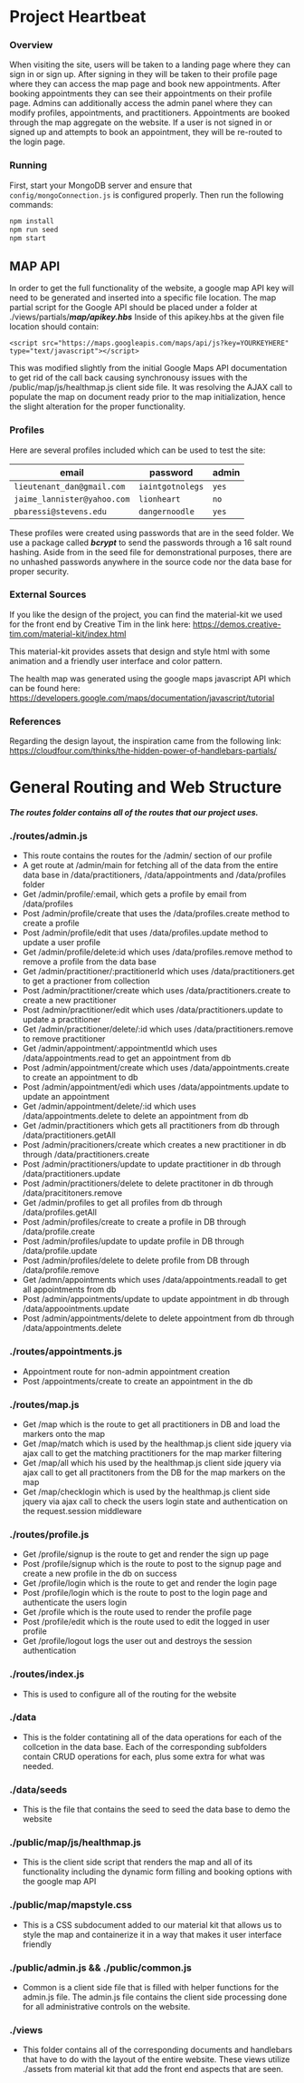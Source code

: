 # Project Heartbeat

### Overview

When visiting the site, users will be taken to a landing page where they can sign in or sign up. After signing in they will be taken to their profile page where they can access the map page and book new appointments. After booking appointments they can see their appointments on their profile page. Admins can additionally access the admin panel where they can modify profiles, appointments, and practitioners. Appointments are booked through the map aggregate on the website. If a user is not signed in or signed up and attempts to book an appointment, they will be re-routed to the login page. 

### Running

First, start your MongoDB server and ensure that `config/mongoConnection.js` is configured properly. Then run the following commands:

```js
npm install
npm run seed
npm start
```

## MAP API
In order to get the full functionality of the website, a google map API key will need to be generated and inserted into a specific file location.
The map partial script for the Google API should be placed under a folder at ./views/partials/***map/apikey.hbs***
Inside of this apikey.hbs at the given file location should contain:

```<script src="https://maps.googleapis.com/maps/api/js?key=YOURKEYHERE" type="text/javascript"></script>```

This was modified slightly from the initial Google Maps API documentation to get rid of the call back causing synchronousy issues with the /public/map/js/healthmap.js client side file. It was resolving the AJAX call to populate the map on document ready prior to the map initialization, hence the slight alteration for the proper functionality. 

### Profiles

Here are several profiles included which can be used to test the site:

|email						|password			|admin	|
|---------------------------|-------------------|-------|
|`lieutenant_dan@gmail.com`	|`iaintgotnolegs`	|`yes`	|
|`jaime_lannister@yahoo.com`|`lionheart`		|`no`	|
|`pbaressi@stevens.edu`		|`dangernoodle`		|`yes`	|

These profiles were created using passwords that are in the seed folder. We use a package called ***bcrypt*** to send the passwords through a 16 salt round hashing. Aside from in the seed file for demonstrational purposes, there are no unhashed passwords anywhere in the source code nor the data base for proper security.

### External Sources
If you like the design of the project, you can find the material-kit we used for the front end by Creative Tim in the link here:
https://demos.creative-tim.com/material-kit/index.html

This material-kit provides assets that design and style html with some animation and a friendly user interface and color pattern.

The health map was generated using the google maps javascript API which can be found here:
https://developers.google.com/maps/documentation/javascript/tutorial

### References
Regarding the design layout, the inspiration came from the following link:
https://cloudfour.com/thinks/the-hidden-power-of-handlebars-partials/

# General Routing and Web Structure
***The routes folder contains all of the routes that our project uses.***

### ./routes/admin.js
* This route contains the routes for the /admin/ section of our profile
* A get route at /admin/main for fetching all of the data from the entire data base in /data/practitioners, /data/appointments and /data/profiles folder
* Get /admin/profile/:email, which gets a profile by email from /data/profiles
* Post /admin/profile/create that uses the /data/profiles.create method to create a profile
* Post /admin/profile/edit that uses /data/profiles.update method to update a user profile
* Get /admin/profile/delete:id which uses /data/profiles.remove method to remove a profile from the data base
* Get /admin/practitioner/:practitionerId which uses /data/practitioners.get to get a practioner from collection
* Post /admin/practitioner/create which uses /data/practitioners.create to create a new practitioner
* Post /admin/practitioner/edit which uses /data/practitioners.update to update a practitioner
* Get /admin/practitioner/delete/:id which uses /data/practitioners.remove to remove practitioner
* Get /admin/appointment/:appointmentId which uses /data/appointments.read to get an appointment from db
* Post /admin/appointment/create which uses /data/appointments.create to create an appointment to db
* Post /admin/appointment/edi which uses /data/appointments.update to update an appointment
* Get /admin/appointment/delete/:id which uses /data/appointments.delete to delete an appointment from db
* Get /admin/practitioners which gets all practitioners from db through /data/practitioners.getAll
* Post /admin/pracitioners/create which creates a new practitioner in db through /data/practitioners.create
* Post /admin/practitioners/update to update practitioner in db through /data/practitioners.update
* Post /admin/practitioners/delete to delete practitoner in db through /data/pracititoners.remove
* Get /admin/profiles to get all profiles from db through /data/profiles.getAll
* Post /admin/profiles/create to create a profile in DB through /data/profile.create
* Post /admin/profiles/update to update profile in DB through /data/profile.update
* Post /admin/profiles/delete to delete profile from DB through /data/profile.remove
* Get /admn/appointments which uses /data/appointments.readall to get all appointments from db
* Post /admin/appointments/update to update appointment in db through /data/appoointments.update
* Post /admin/appointments/delete to delete appointment from db through /data/appointments.delete

### ./routes/appointments.js
* Appointment route for non-admin appointment creation
* Post /appointments/create to create an appointment in the db

### ./routes/map.js
* Get /map which is the route to get all practitioners in DB and load the markers onto the map
* Get /map/match which is used by the healthmap.js client side jquery via ajax call to get the matching practitioners for the map marker filtering
* Get /map/all which his used by the healthmap.js client side jquery via ajax call to get all practitoners from the DB for the map markers on the map
* Get /map/checklogin which is used by the healthmap.js client side jquery via ajax call to check the users login state and authentication on the request.session middleware

### ./routes/profile.js
* Get /profile/signup is the route to get and render the sign up page
* Post /profile/signup which is the route to post to the signup page and create a new profile in the db on success
* Get /profile/login which is the route to get and render the login page
* Post /profile/login which is the route to post to the login page and authenticate the users login
* Get /profile which is the route used to render the profile page 
* Post /profile/edit which is the route used to edit the logged in user profile
* Get /profile/logout logs the user out and destroys the session authentication

### ./routes/index.js
* This is used to configure all of the routing for the website

### ./data
* This is the folder contatining all of the data operations for each of the collcetion in the data base. Each of the corresponding subfolders contain CRUD operations for each, plus some extra for what was needed.

### ./data/seeds
* This is the file that contains the seed to seed the data base to demo the website

### ./public/map/js/healthmap.js
* This is the client side script that renders the map and all of its functionality including the dynamic form filling and booking options with the google map API

### ./public/map/mapstyle.css
* This is a CSS subdocument added to our material kit that allows us to style the map and containerize it in a way that makes it user interface friendly

### ./public/admin.js && ./public/common.js
* Common is a client side file that is filled with helper functions for the admin.js file. The admin.js file contains the client side processing done for all administrative controls on the website. 

### ./views
* This folder contains all of the corresponding documents and handlebars that have to do with the layout of the entire website. These views utilize ./assets from material kit that add the front end aspects that are seen.
